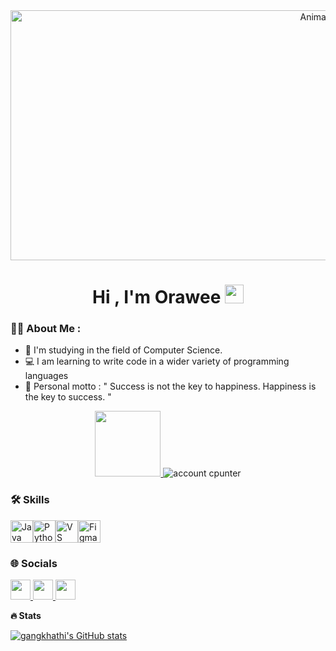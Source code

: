 <div align="center">
    <img src="https://media3.giphy.com/media/v1.Y2lkPTc5MGI3NjExN3QwdnhuMnBwanVlanIweTZpdThtdzExZWp1ZHVkamN3Ym94bHhuZiZlcD12MV9pbnRlcm5hbF9naWZfYnlfaWQmY3Q9Zw/RbDKaczqWovIugyJmW/giphy.webp" alt="Animated GIF" width="1000" height="400">
</div>

<h1 align="center">
  Hi , I'm Orawee
  <img src="https://media.giphy.com/media/hvRJCLFzcasrR4ia7z/giphy.gif" width="30px"/>
</h1> 


### :woman_technologist: About Me :

- :school: I'm studying in the field of Computer Science.
- 💻 I am learning to write code in a wider variety of programming languages
- 💖 Personal motto : " Success is not the key to happiness. Happiness is the key to success. "

<div style="text-align: center;">
    <a href="https://www.github.com/gangkhathi" target="_blank" rel="noreferrer">
        <img src="https://img.shields.io/github/followers/gangkhathi?logo=github&style=for-the-badge&color=0891b2&labelColor=1c1917" style="width: 105px; height: auto;" />
    </a>
    
<img src="https://komarev.com/ghpvc/?username=gangkhathi&style=flat-square&color=blue" alt="account cpunter"/>
</div>


### :hammer_and_wrench: Skills
<p align="left">
<a href="https://www.oracle.com/java/" target="_blank" rel="noreferrer"><img src="https://raw.githubusercontent.com/danielcranney/readme-generator/main/public/icons/skills/java-colored.svg" width="36" height="36" alt="Java" /></a><a href="https://www.python.org/" target="_blank" rel="noreferrer"><img src="https://raw.githubusercontent.com/danielcranney/readme-generator/main/public/icons/skills/python-colored.svg" width="36" height="36" alt="Python" /></a><a href="https://code.visualstudio.com/" target="_blank" rel="noreferrer"><img src="https://raw.githubusercontent.com/danielcranney/readme-generator/main/public/icons/skills/visualstudiocode.svg" width="36" height="36" alt="VS Code" /></a><a href="https://www.figma.com/" target="_blank" rel="noreferrer"><img src="https://raw.githubusercontent.com/danielcranney/readme-generator/main/public/icons/skills/figma-colored.svg" width="36" height="36" alt="Figma" /></a>
</p> 

### 🌐 Socials
<p align="left"> <a href="https://www.facebook.com/Orawee Thabar-sa" target="_blank" rel="noreferrer"> <picture> <source media="(prefers-color-scheme: dark)" srcset="https://raw.githubusercontent.com/danielcranney/readme-generator/main/public/icons/socials/facebook-dark.svg" /> <source media="(prefers-color-scheme: light)" srcset="https://raw.githubusercontent.com/danielcranney/readme-generator/main/public/icons/socials/facebook.svg" /> <img src="https://raw.githubusercontent.com/danielcranney/readme-generator/main/public/icons/socials/facebook.svg" width="32" height="32" /> </picture> </a> <a href="https://www.github.com/gangkhathi" target="_blank" rel="noreferrer"> <picture> <source media="(prefers-color-scheme: dark)" srcset="https://raw.githubusercontent.com/danielcranney/readme-generator/main/public/icons/socials/github-dark.svg" /> <source media="(prefers-color-scheme: light)" srcset="https://raw.githubusercontent.com/danielcranney/readme-generator/main/public/icons/socials/github.svg" /> <img src="https://raw.githubusercontent.com/danielcranney/readme-generator/main/public/icons/socials/github.svg" width="32" height="32" /> </picture> </a> <a href="http://www.instagram.com/__orxwxe.tb__" target="_blank" rel="noreferrer"> <picture> <source media="(prefers-color-scheme: dark)" srcset="https://raw.githubusercontent.com/danielcranney/readme-generator/main/public/icons/socials/instagram-dark.svg" /> <source media="(prefers-color-scheme: light)" srcset="https://raw.githubusercontent.com/danielcranney/readme-generator/main/public/icons/socials/instagram.svg" /> <img src="https://raw.githubusercontent.com/danielcranney/readme-generator/main/public/icons/socials/instagram.svg" width="32" height="32" /> </picture> </a></p>

<b>🔥 Stats</b>

<a href="http://www.github.com/gangkhathi"><img src="https://github-readme-stats.vercel.app/api?username=gangkhathi&show_icons=true&hide=&count_private=true&title_color=0891b2&text_color=ffffff&icon_color=0891b2&bg_color=1c1917&hide_border=true&show_icons=true" alt="gangkhathi's GitHub stats" /></a>
